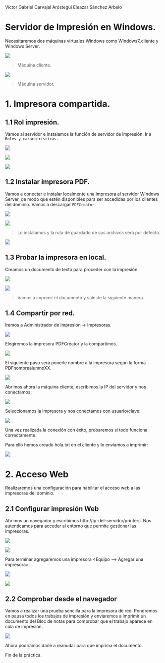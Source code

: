Víctor Gabriel Carvajal Aróstegui
Eleazar Sánchez Arbelo

# Servidor de Impresión en Windows.

Necesitaremos dos máquinas virtuales Windows como Windows7_cliente y Windows Server.

![](./img/1.PNG)

> Máquina cliente.

![](./img/2.PNG)

> Máquina servidor.

# 1. Impresora compartida.

## 1.1 Rol impresión.

Vamos al servidor e instalamos  la función de servidor de impresión. Ir a `Roles y características.`

![](./img/3.PNG)

![](./img/4.PNG)

![](./img/5.PNG)

## 1.2 Instalar impresora PDF.

Vamos a conectar e instalar localmente una impresora al servidor Windows Server, de modo que estén disponibles para ser accedidas por los clientes del dominio. Vamos a descargar `PDFCreator`.

![](./img/6.PNG)

![](./img/7.PNG)

> Lo instalamos y la ruta de guardado de sus archivos será por defecto.

![](./img/8.PNG)

## 1.3 Probar la impresora en local.

Creamos un documento de texto para proceder con la impresión.

![](./img/9.PNG)

![](./img/10.PNG)

> Vamos a imprimir el documento y sale de la siguiente manera.

## 1.4 Compartir por red.

Iremos a Administrador de Impresión -> Impresoras.

![](./img/11.PNG)

Elegiremos la impresora PDFCreator y la compartimos.

![](./img/12.PNG)

El siguiente paso será ponerle nombre a la impresora según la forma PDFnombrealumnoXX.

![](./img/13.PNG)

Abrimos ahora la máquina cliente, escribimos la IP del servidor y nos conectamos:

![](./img/14.PNG)

Seleccionamos la impresora y nos conectamos con usuario/clave:

![](./img/15.PNG)

Una vez realizada la conexión con éxito, probaremos si todo funciona correctamente.

Para ello hemos creado hola.txt en el cliente y lo enviamos a imprimir:

![](./img/16.PNG)

# 2. Acceso Web

Realizaremos una configuración para habilitar el acceso web a las impresoras del dominio.

## 2.1 Configurar impresión Web

Abrimos un navegador y escribimos http://ip-del-servidor/printers. Nos autenticamos para acceder al entorno que permite gestionar las impresoras.

![](./img/17.PNG)

![](./img/18.PNG)

Para terminar agregaremos una impresora <Equipo --> Agregar una impresora>.

![](./img/19.PNG)

![](./img/20.PNG)

## 2.2 Comprobar desde el navegador

Vamos a realizar una prueba sencilla para la impresora de red. Pondremos en pausa todos los trabajos de impresión y enviaremos a imprimir un documento del Bloc de notas para comprobar que el trabajo aparece en cola de impresión.

![](./img/21.PNG)

Ahora podríamos darle a reanudar para que imprima el documento.

Fin de la práctica.
